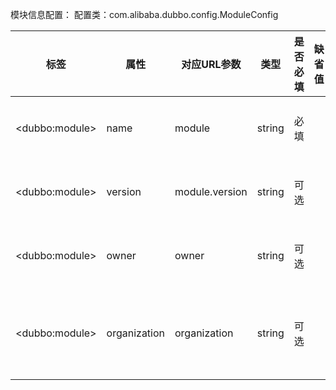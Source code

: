 模块信息配置：
配置类：com.alibaba.dubbo.config.ModuleConfig

|标签 | 属性 | 对应URL参数 | 类型 | 是否必填 | 缺省值 | 作用 | 描述 | 兼容性|
| -------- |---------|---------|---------|---------|---------|---------|---------|---------|
|&lt;dubbo:module&gt; | name | module | string | 必填 |   | 服务治理 | 当前模块名称，用于注册中心计算模块间依赖关系 | 2.2.0以上版本|
|&lt;dubbo:module&gt; | version | module.version | string | 可选 |   | 服务治理 | 当前模块的版本 | 2.2.0以上版本|
|&lt;dubbo:module&gt; | owner | owner | string | 可选 |   | 服务治理 | 模块负责人，用于服务治理，请填写负责人公司邮箱前缀 | 2.2.0以上版本|
|&lt;dubbo:module&gt; | organization | organization | string | 可选 |   | 服务治理 | 组织名称(BU或部门)，用于注册中心区分服务来源，此配置项建议不要使用autoconfig，直接写死在配置中，比如china,intl,itu,crm,asc,dw,aliexpress等 | 2.2.0以上版本|